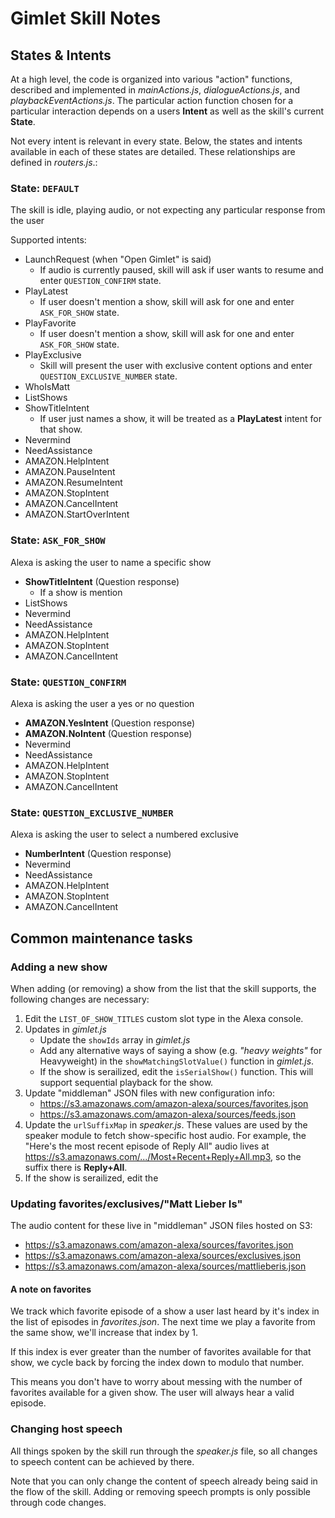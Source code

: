 # Gimlet Skill Notes

## States & Intents

At a high level, the code is organized into various "action" functions, described and implemented in _mainActions.js_, _dialogueActions.js_, and _playbackEventActions.js_. The particular action function chosen for a particular interaction depends on a users **Intent** as well as the skill's current **State**.

Not every intent is relevant in every state. Below, the states and intents available in each of these states are detailed. These relationships are defined in _routers.js_.:

### State: `DEFAULT`

The skill is idle, playing audio, or not expecting any particular response from the user

Supported intents:

- LaunchRequest (when "Open Gimlet" is said)
    - If audio is currently paused, skill will ask if user wants to resume and enter `QUESTION_CONFIRM` state.
- PlayLatest
    - If user doesn't mention a show, skill will ask for one and enter `ASK_FOR_SHOW` state.
- PlayFavorite
    - If user doesn't mention a show, skill will ask for one and enter `ASK_FOR_SHOW` state.
- PlayExclusive
    - Skill will present the user with exclusive content options and enter `QUESTION_EXCLUSIVE_NUMBER` state.
- WhoIsMatt
- ListShows
- ShowTitleIntent
    - If user just names a show, it will be treated as a **PlayLatest** intent for that show.
- Nevermind
- NeedAssistance
- AMAZON.HelpIntent
- AMAZON.PauseIntent
- AMAZON.ResumeIntent
- AMAZON.StopIntent
- AMAZON.CancelIntent
- AMAZON.StartOverIntent

### State: `ASK_FOR_SHOW`

Alexa is asking the user to name a specific show

- **ShowTitleIntent** (Question response)
    - If a show is mention
- ListShows
- Nevermind
- NeedAssistance
- AMAZON.HelpIntent
- AMAZON.StopIntent
- AMAZON.CancelIntent

### State: `QUESTION_CONFIRM`

Alexa is asking the user a yes or no question

- **AMAZON.YesIntent** (Question response)
- **AMAZON.NoIntent** (Question response)
- Nevermind
- NeedAssistance
- AMAZON.HelpIntent
- AMAZON.StopIntent
- AMAZON.CancelIntent

### State: `QUESTION_EXCLUSIVE_NUMBER`
Alexa is asking the user to select a numbered exclusive

- **NumberIntent** (Question response)
- Nevermind
- NeedAssistance
- AMAZON.HelpIntent
- AMAZON.StopIntent
- AMAZON.CancelIntent

## Common maintenance tasks

### Adding a new show

When adding (or removing) a show from the list that the skill supports, the following changes are necessary:

1. Edit the `LIST_OF_SHOW_TITLES` custom slot type in the Alexa console.
2. Updates in _gimlet.js_
    - Update the `showIds` array in _gimlet.js_
    - Add any alternative ways of saying a show (e.g. _"heavy weights"_ for Heavyweight) in the `showMatchingSlotValue()` function in _gimlet.js_.
    - If the show is serailized, edit the `isSerialShow()` function. This will support sequential playback for the show.
3. Update "middleman" JSON files with new configuration info:
    - https://s3.amazonaws.com/amazon-alexa/sources/favorites.json
    - https://s3.amazonaws.com/amazon-alexa/sources/feeds.json
4. Update the `urlSuffixMap` in _speaker.js_. These values are used by the speaker module to fetch show-specific host audio. For example, the "Here's the most recent episode of Reply All" audio lives at https://s3.amazonaws.com/.../Most+Recent+Reply+All.mp3, so the suffix there is **Reply+All**.
5. If the show is serailized, edit the 

### Updating favorites/exclusives/"Matt Lieber Is"

The audio content for these live in "middleman" JSON files hosted on S3:

- https://s3.amazonaws.com/amazon-alexa/sources/favorites.json
- https://s3.amazonaws.com/amazon-alexa/sources/exclusives.json
- https://s3.amazonaws.com/amazon-alexa/sources/mattlieberis.json


#### A note on favorites

We track which favorite episode of a show a user last heard by it's index in the list of episodes in _favorites.json_. The next time we play a favorite from the same show, we'll increase that index by 1.

If this index is ever greater than the number of favorites available for that show, we cycle back by forcing the index down to modulo that number.

This means you don't have to worry about messing with the number of favorites available for a given show. The user will always hear a valid episode.

### Changing host speech

All things spoken by the skill run through the _speaker.js_ file, so all changes to speech content can be achieved by there. 

Note that you can only change the content of speech already being said in the flow of the skill. Adding or removing speech prompts is only possible through code changes.
